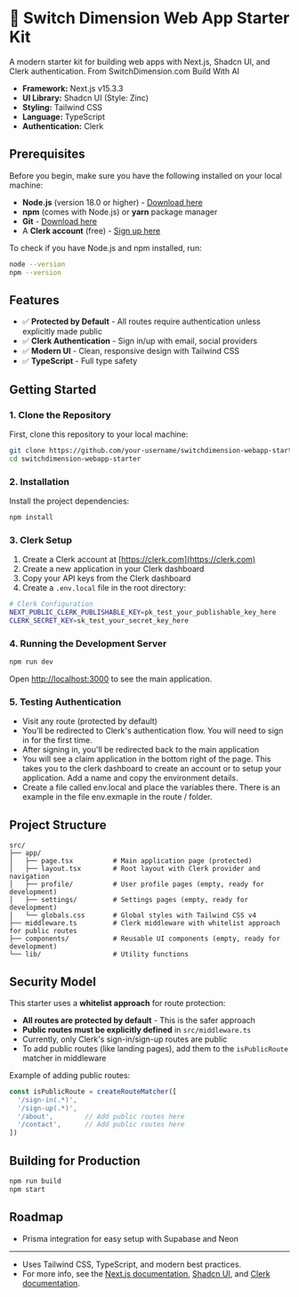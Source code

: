 # 🚀 Switch Dimension Web App Starter Kit

A modern starter kit for building web apps with Next.js, Shadcn UI, and Clerk authentication. From SwitchDimension.com Build With AI

- **Framework:** Next.js v15.3.3
- **UI Library:** Shadcn UI (Style: Zinc)
- **Styling:** Tailwind CSS
- **Language:** TypeScript
- **Authentication:** Clerk

## Prerequisites

Before you begin, make sure you have the following installed on your local machine:

- **Node.js** (version 18.0 or higher) - [Download here](https://nodejs.org/)
- **npm** (comes with Node.js) or **yarn** package manager
- **Git** - [Download here](https://git-scm.com/)
- A **Clerk account** (free) - [Sign up here](https://clerk.com)

To check if you have Node.js and npm installed, run:
```bash
node --version
npm --version
```

## Features

- ✅ **Protected by Default** - All routes require authentication unless explicitly made public
- ✅ **Clerk Authentication** - Sign in/up with email, social providers
- ✅ **Modern UI** - Clean, responsive design with Tailwind CSS
- ✅ **TypeScript** - Full type safety

## Getting Started

### 1. Clone the Repository

First, clone this repository to your local machine:

```bash
git clone https://github.com/your-username/switchdimension-webapp-starter.git
cd switchdimension-webapp-starter
```

### 2. Installation

Install the project dependencies:

```bash
npm install
```

### 3. Clerk Setup

1. Create a Clerk account at [https://clerk.com](https://clerk.com)
2. Create a new application in your Clerk dashboard
3. Copy your API keys from the Clerk dashboard
4. Create a `.env.local` file in the root directory:

```bash
# Clerk Configuration
NEXT_PUBLIC_CLERK_PUBLISHABLE_KEY=pk_test_your_publishable_key_here
CLERK_SECRET_KEY=sk_test_your_secret_key_here


```

### 4. Running the Development Server

```bash
npm run dev
```

Open [http://localhost:3000](http://localhost:3000) to see the main application.

### 5. Testing Authentication

- Visit any route (protected by default)
- You'll be redirected to Clerk's authentication flow. You will need to sign in for the first time. 
- After signing in, you'll be redirected back to the main application
- You will see a claim application in the bottom right of the page. This takes you to the clerk dashboard to create an account or to setup your application. Add a name and copy the environment details. 
- Create a file called env.local and place the variables there. There is an example in the file env.exmaple in the route / folder.

## Project Structure

```
src/
├── app/
│   ├── page.tsx          # Main application page (protected)
│   ├── layout.tsx        # Root layout with Clerk provider and navigation
│   ├── profile/          # User profile pages (empty, ready for development)
│   ├── settings/         # Settings pages (empty, ready for development)
│   └── globals.css       # Global styles with Tailwind CSS v4
├── middleware.ts         # Clerk middleware with whitelist approach for public routes
├── components/           # Reusable UI components (empty, ready for development)
└── lib/                  # Utility functions
```

## Security Model

This starter uses a **whitelist approach** for route protection:

- **All routes are protected by default** - This is the safer approach
- **Public routes must be explicitly defined** in `src/middleware.ts`
- Currently, only Clerk's sign-in/sign-up routes are public
- To add public routes (like landing pages), add them to the `isPublicRoute` matcher in middleware

Example of adding public routes:
```typescript
const isPublicRoute = createRouteMatcher([
  '/sign-in(.*)',
  '/sign-up(.*)',
  '/about',        // Add public routes here
  '/contact',      // Add public routes here
])
```

## Building for Production

```bash
npm run build
npm start
```
## Roadmap
- Prisma integration for easy setup with Supabase and Neon

---

- Uses Tailwind CSS, TypeScript, and modern best practices.
- For more info, see the [Next.js documentation](https://nextjs.org/docs), [Shadcn UI](https://ui.shadcn.com/), and [Clerk documentation](https://clerk.com/docs).
